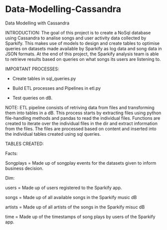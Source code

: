 # Data-Modelling-Cassandra
Data Modelling with Cassandra

INTRODUCTION: The goal of this project is to create a NoSql database using Cassandra to analise songs and user activity data collected by Sparkify. This makes use of models to design and create tables to optimise queries on datasets made available by Sparkify as log data and song data in JSON formats. At the end of this project, the Sparkify analysis team is able to retrieve results based on queries on what songs its users are listening to.

IMPORTANT PROCESSES:
- Create tables in sql_queries.py

- Build ETL processes and Pipelines in etl.py

- Test queries on dB.

NOTE: ETL pipeline consists of retriving data from files and transforming them into tables in a dB. This process starts by extracting files using python file-handling methods and pandas to read the individual files. Functions are created to iterate over the individual files in the dir and extract information from the files. The files are processed based on content and inserted into the individual tables created using sql queries.

TABLES CREATED:

Facts: 

Songplays = Made up of songplay events for the datasets given to inform business decision.

Dim: 

users = Made up of users registered to the Sparkify app. 

songs = Made up of all available songs in the Sparkify music dB 

artists = Made up of all artists of the songs in the Sparkify misuc dB 

time = Made up of the timestamps of song plays by users of the Sparkify app.
